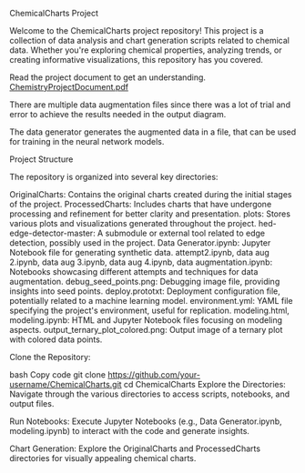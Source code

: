 
ChemicalCharts Project

Welcome to the ChemicalCharts project repository! This project is a collection of data analysis and chart generation scripts related to chemical data. Whether you're exploring chemical properties, analyzing trends, or creating informative visualizations, this repository has you covered.

Read the project document to get an understanding. 
[ChemistryProjectDocument.pdf](https://github.com/Maxwell103/ChemProject/files/13657826/ChemistryProjectDocument.pdf)

There are multiple data augmentation files since there was a lot of trial and error to achieve the results needed in the output diagram.

The data generator generates the augmented data in a file, that can be used for training in the neural network models.


Project Structure

The repository is organized into several key directories:

OriginalCharts: Contains the original charts created during the initial stages of the project.
ProcessedCharts: Includes charts that have undergone processing and refinement for better clarity and presentation.
plots: Stores various plots and visualizations generated throughout the project.
hed-edge-detector-master: A submodule or external tool related to edge detection, possibly used in the project.
Data Generator.ipynb: Jupyter Notebook file for generating synthetic data.
attempt2.ipynb, data aug 2.ipynb, data aug 3.ipynb, data aug 4.ipynb, data augmentation.ipynb: Notebooks showcasing different attempts and techniques for data augmentation.
debug_seed_points.png: Debugging image file, providing insights into seed points.
deploy.prototxt: Deployment configuration file, potentially related to a machine learning model.
environment.yml: YAML file specifying the project's environment, useful for replication.
modeling.html, modeling.ipynb: HTML and Jupyter Notebook files focusing on modeling aspects.
output_ternary_plot_colored.png: Output image of a ternary plot with colored data points.


Clone the Repository:

bash
Copy code
git clone https://github.com/your-username/ChemicalCharts.git
cd ChemicalCharts
Explore the Directories:
Navigate through the various directories to access scripts, notebooks, and output files.

Run Notebooks:
Execute Jupyter Notebooks (e.g., Data Generator.ipynb, modeling.ipynb) to interact with the code and generate insights.

Chart Generation:
Explore the OriginalCharts and ProcessedCharts directories for visually appealing chemical charts.
